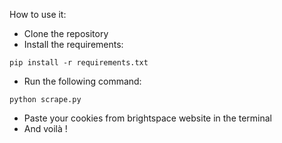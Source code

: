 How to use it: 
- Clone the repository
- Install the requirements: 
```
pip install -r requirements.txt
```
- Run the following command: 
```
python scrape.py
```
- Paste your cookies from brightspace website in the terminal
- And voilà !